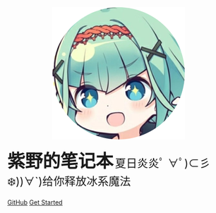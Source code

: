 
<!-- ![logo](image/icon.png) -->
<center>
<a href='/'>
<img src="images/icon.png" width=300>
</a>
</center>


<b style=font-size:40px>紫野的笔记本</b>
<a style=font-size:25px>夏日炎炎ﾟ ∀ﾟ)⊂彡❄️))∀`)给你释放冰系魔法</a>

[GitHub](https://github.com/nobody0know/nobody_notebook)
[Get Started](#欢迎光临紫野的笔记本！)